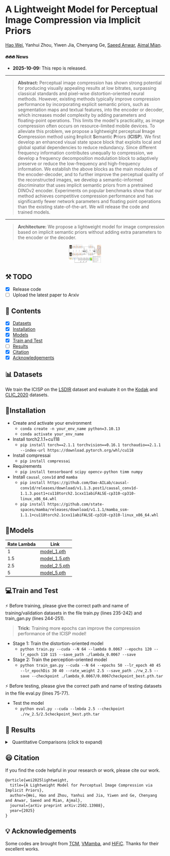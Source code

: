 # A Lightweight Model for Perceptual Image Compression via Implicit Priors

[Hao Wei](https://scholar.google.com.hk/citations?user=hhNFVW0AAAAJ&hl=zh-CN), Yanhui Zhou, Yiwen Jia, Chenyang Ge, [Saeed Anwar](https://scholar.google.com.hk/citations?user=vPJIHywAAAAJ&hl=zh-CN), [Ajmal Mian](https://scholar.google.com.hk/citations?user=X589yaIAAAAJ&hl=zh-CN).

#### 🔥🔥🔥 News

- **2025-10-09:** This repo is released.

---
> **Abstract:** Perceptual image compression has shown strong potential for producing visually appealing results at low bitrates, surpassing classical standards and pixel-wise distortion-oriented neural methods.
However, existing methods typically improve compression performance by incorporating explicit semantic priors, such as segmentation maps and textual features, into the encoder or decoder, which increases model complexity by adding parameters and floating-point operations. This limits the model's practicality, as image compression often occurs on resource-limited mobile devices.
To alleviate this problem, we propose a lightweight perceptual **I**mage **C**ompression method using **I**mplicit **S**emantic **P**riors (**ICISP**). 
We first develop an enhanced visual state space block that exploits local and global spatial dependencies to reduce redundancy. 
Since different frequency information contributes unequally to compression, we develop a frequency decomposition modulation block to adaptively preserve or reduce the low-frequency and high-frequency information.
We establish the above blocks as the main modules of the encoder-decoder, and to further improve the perceptual quality of the reconstructed images, 
we develop a semantic-informed discriminator that uses implicit semantic priors from a pretrained DINOv2 encoder. 
Experiments on popular benchmarks show that our method achieves competitive compression performance and has significantly fewer network parameters and floating point operations than the existing state-of-the-art.
We will release the code and trained models.
---
>**Architecture:** We propose a lightweight model for image compression based on implicit semantic priors without adding extra parameters to the encoder or the decoder.
<center>
<img src="./assets/arch.png"  style="zoom: 10%;"/>
</center>

## ⚒️ TODO

* [x] Release code
* [ ] Upload the latest paper to Arxiv

## 🔗 Contents

- [x] [Datasets](#Datasets)
- [x] [Installation](#Installation) 
- [x] [Models](#Models)
- [x] [Train and Test](#TrainAndTest)
- [ ] [Results](#Results)
- [x] [Citation](#Citation)
- [x] [Acknowledgements](#Acknowledgements)

## <a name="datasets"></a>📊 Datasets
We train the ICISP on the [LSDIR](https://ofsoundof.github.io/lsdir-data/) dataset and evaluate it on the [Kodak](https://r0k.us/graphics/kodak/) and [CLIC_2020](https://clic2025.compression.cc/) datasets.

## <a name="installation"></a>:wrench:Installation
- Create and activate your environment
  - `conda create -n your_env_name python=3.10.13`
  - `conda activate your_env_name`
- Install torch2.1.1+cu118
  - `pip install torch==2.1.1 torchvision==0.16.1 torchaudio==2.1.1 --index-url https://download.pytorch.org/whl/cu118`
- Install compressai
  - `pip install compressai`
- Requirements
  - `pip install tensorboard scipy opencv-python timm numpy`
- Install ``causal_conv1d`` and ``mamba``
  - `pip install https://github.com/Dao-AILab/causal-conv1d/releases/download/v1.1.3.post1/causal_conv1d-1.1.3.post1+cu118torch2.1cxx11abiFALSE-cp310-cp310-linux_x86_64.whl`
  - `pip install https://github.com/state-spaces/mamba/releases/download/v1.1.1/mamba_ssm-1.1.1+cu118torch2.1cxx11abiFALSE-cp310-cp310-linux_x86_64.whl`

## <a name="models"></a>:dna:Models
| Rate Lambda | Link |
|--------|------|
|1   |  [model_1.pth](https://drive.google.com/drive/folders/1VIr_8j4gy69C2M4-gmtxGDaRGnGdnp0P)  |
|1.5 |  [model_1.5.pth](https://drive.google.com/drive/folders/1VIr_8j4gy69C2M4-gmtxGDaRGnGdnp0P)  |
|2.5 |  [model_2.5.pth](https://drive.google.com/drive/folders/1VIr_8j4gy69C2M4-gmtxGDaRGnGdnp0P)  |
|5 |  [model_5.pth](https://drive.google.com/drive/folders/1VIr_8j4gy69C2M4-gmtxGDaRGnGdnp0P)  |

## <a name='trainandtest'></a>:computer:Train and Test
:zap: Before training, please give the correct path and name of training/validation datasets in the file train.py (lines 235-242) and train_gan.py (lines 244-251).
>**Trick:** Training more epochs can improve the compression performance of the ICISP model!
- Stage 1: Train the distortion-oriented model
  - `python train.py --cuda --N 64 --lambda 0.0067 --epochs 120 --lr_epoch 110 115 --save_path ./lambda_0.0067 --save`
- Stage 2: Train the perception-oriented model
  - `python train_gan.py --cuda --N 64 --epochs 50 --lr_epoch 40 45 --lr_epochDis 30 40 --rate_weight 2.5 --save_path ./rw_2.5 --save --checkpoint ./lambda_0.0067/0.0067checkpoint_best.pth.tar `

:zap: Before testing, please give the correct path and name of testing datasets in the file eval.py (lines 75-77).
- Test the model
   - `python eval.py --cuda --lmbda 2.5 --checkpoint ./rw_2.5/2.5checkpoint_best.pth.tar`


## <a name='results'></a> 🔎 Results

<details>
<summary>&ensp;Quantitative Comparisons (click to expand) </summary>
<p align="center">
<img src="./assets/comparisons_CLIC2020.pdf" >
<img src="./assets/comparisons_CLIC2020_2.pdf" >
<img src="./assets/comparisons_Kodak.pdf" >
</p>
</details>


## <a name="citation"></a>:smiley: Citation

If you find the code helpful in your research or work, please cite our work.

```
@article{wei2025lightweight,
  title={A Lightweight Model for Perceptual Image Compression via Implicit Priors},
  author={Wei, Hao and Zhou, Yanhui and Jia, Yiwen and Ge, Chenyang and Anwar, Saeed and Mian, Ajmal},
  journal={arXiv preprint arXiv:2502.13988},
  year={2025}
}
```

## <a name="acknowledgements"></a>💡 Acknowledgements

Some codes are brought from [TCM](https://github.com/jmliu206/LIC_TCM), [VMamba](https://github.com/MzeroMiko/VMamba), and [HiFiC](https://hific.github.io/). Thanks for their excellent works.
